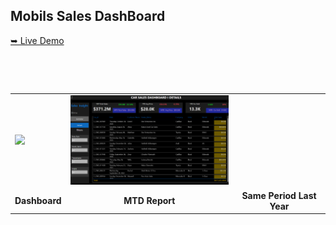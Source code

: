## Mobils Sales DashBoard
[➥ Live Demo](https://app.powerbi.com/view?r=eyJrIjoiZTVjN2M1NWUtMzMyYi00MWRlLWFiYmMtYzdhOTkyNmJiMWU4IiwidCI6IjNjYWNjYzA2LTY3ZmEtNDdjZS05YzVhLTIyNDM2OWUxNzZlMyJ9)

<table>
    <tr>
        <td><img src="https://github.com/mishrashivamgg/Desktop\Mobils Sales\Dashboard.png"" width="300"/></td>
        <td><img src="https://github.com/mishrashivamgg/Car_Sales/blob/main/Images/Details.png" alt="deaths" width="300"/></td>
    </tr>

<tr>
        <td align="center"><b>Dashboard</b></td>
        <td align="center"><b>MTD Report</b></td>
        <td align="center"><b>Same Period Last Year</b></td>
  
    </tr>
</table>
